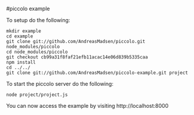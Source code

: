 #piccolo example

To setup do the following:

```shell
mkdir example
cd example
git clone git://github.com/AndreasMadsen/piccolo.git node_modules/piccolo
cd node_modules/piccolo
git checkout cb99a31f8faf21efb11acac14e06d839b5335caa
npm install
cd ../../
git clone git://github.com/AndreasMadsen/piccolo-example.git project
```

To start the piccolo server do the following:

```shell
node project/project.js
```

You can now access the example by visiting http://localhost:8000

